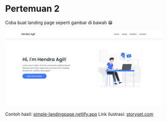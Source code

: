 # Pertemuan 2

Coba buat landing page seperti gambar di bawah 😁

![Landing Page](images/landingpage.png)

Contoh hasil: [simple-landingpage.netlify.app](https://simple-landingpage.netlify.app/)
Link ilustrasi: [storyset.com](https://storyset.com/)